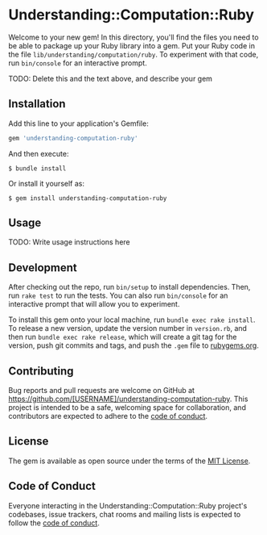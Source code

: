 # Understanding::Computation::Ruby

Welcome to your new gem! In this directory, you'll find the files you need to be able to package up your Ruby library into a gem. Put your Ruby code in the file `lib/understanding/computation/ruby`. To experiment with that code, run `bin/console` for an interactive prompt.

TODO: Delete this and the text above, and describe your gem

## Installation

Add this line to your application's Gemfile:

```ruby
gem 'understanding-computation-ruby'
```

And then execute:

    $ bundle install

Or install it yourself as:

    $ gem install understanding-computation-ruby

## Usage

TODO: Write usage instructions here

## Development

After checking out the repo, run `bin/setup` to install dependencies. Then, run `rake test` to run the tests. You can also run `bin/console` for an interactive prompt that will allow you to experiment.

To install this gem onto your local machine, run `bundle exec rake install`. To release a new version, update the version number in `version.rb`, and then run `bundle exec rake release`, which will create a git tag for the version, push git commits and tags, and push the `.gem` file to [rubygems.org](https://rubygems.org).

## Contributing

Bug reports and pull requests are welcome on GitHub at https://github.com/[USERNAME]/understanding-computation-ruby. This project is intended to be a safe, welcoming space for collaboration, and contributors are expected to adhere to the [code of conduct](https://github.com/[USERNAME]/understanding-computation-ruby/blob/master/CODE_OF_CONDUCT.md).


## License

The gem is available as open source under the terms of the [MIT License](https://opensource.org/licenses/MIT).

## Code of Conduct

Everyone interacting in the Understanding::Computation::Ruby project's codebases, issue trackers, chat rooms and mailing lists is expected to follow the [code of conduct](https://github.com/[USERNAME]/understanding-computation-ruby/blob/master/CODE_OF_CONDUCT.md).
